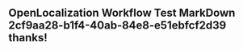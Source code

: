 <properties
ms.topic="hero-topic"
ms.test1="hero-topic"
ms.test2="test"/>


## OpenLocalization Workflow Test MarkDown 2cf9aa28-b1f4-40ab-84e8-e51ebfcf2d39 thanks!



<!--HONumber=Jul16_HO4-->


